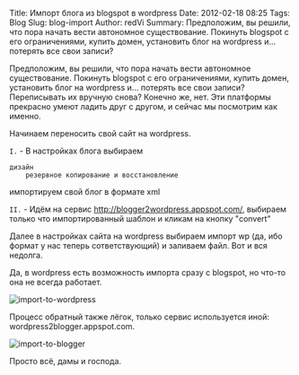 Title: Импорт блога из blogspot в wordpress
Date: 2012-02-18 08:25
Tags: Blog
Slug: blog-import
Author: redVi
Summary: Предположим, вы решили, что пора начать вести автономное существование. Покинуть blogspot с его ограничениями, купить домен, установить блог на wordpress и... потерять все свои записи?

Предположим, вы решили, что пора начать вести автономное существование. Покинуть blogspot с его ограничениями, купить домен, установить блог на wordpress и... потерять все свои записи? Переписывать их вручную снова? Конечно же, нет. Эти платформы прекрасно умеют ладить друг с другом, и сейчас мы посмотрим как именно.

Начинаем переносить свой сайт на wordpress.

`I.` - В настройках блога выбираем

    дизайн
        резервное копирование и восстановление

импортируем свой блог в формате xml

`II.` - Идём на сервис <http://blogger2wordpress.appspot.com/>, выбираем только что импортированный шаблон и кликам на кнопку "convert"

Далее в настройках сайта на wordpress выбираем импорт wp (да, ибо формат у нас теперь сответствующий) и заливаем файл. Вот и вся недолга.

Да, в wordpress есть возможность импорта сразу с blogspot, но что-то она не всегда работает.

![import-to-wordpress](http://1.bp.blogspot.com/-6XM_IsIqTK8/Tz3yEo2133I/AAAAAAAAAhs/5MS3mYkzK9k/s1600/blogger-vp.png)

Процесс обратный также лёгок, только сервис используется иной: wordpress2blogger.appspot.com.

![import-to-blogger](http://1.bp.blogspot.com/-jD-REfQsOxA/Tz3yZiyke3I/AAAAAAAAAh0/r7FcArDK34k/s1600/wp-blogspot.png)

Просто всё, дамы и господа.


